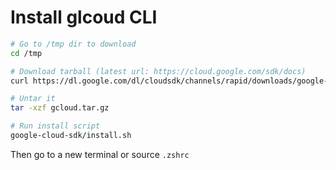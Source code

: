 # Install glcoud CLI

```bash
# Go to /tmp dir to download
cd /tmp

# Download tarball (latest url: https://cloud.google.com/sdk/docs)
curl https://dl.google.com/dl/cloudsdk/channels/rapid/downloads/google-cloud-sdk-290.0.1-darwin-x86_64.tar.gz -o ./gcloud.tar.gz

# Untar it
tar -xzf gcloud.tar.gz

# Run install script
google-cloud-sdk/install.sh
```

Then go to a new terminal or source `.zshrc`
